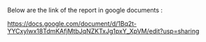 Below are the link of the report in google documents : 



https://docs.google.com/document/d/1Bq2t-YYCxylwx18TdmKAfjMtbJqNZKTxJg1pxY_XpVM/edit?usp=sharing
